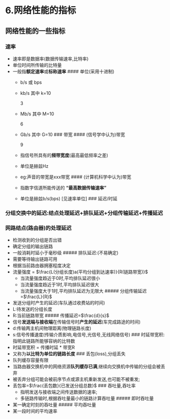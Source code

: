 # 6.网络性能的指标

## 网络性能的一些指标

### 速率

- 速率即是数据率(数据传输速率,比特率)
- 单位时间所传输的比特量
- 一般指**额定速率**或**标称速率** #### 单位(采用十进制)
    - b/s 或 bps
    - kb/s 其中 k=10
        
        3
        
    - Mb/s 其中 M=10
        
        6
        
    - Gb/s 其中 G=10 ### 带宽 #### (信号学中认为)带宽
        
        9
        
    - 指信号所具有的**频带宽度**(最高最低频率之差)
    - 单位是赫兹Hz
    - eg:声音的带宽是xxx带宽 #### (计算机科学中认为)带宽
    - 指数字信道所能传送的 **“最高数据传输速率”**
    - 单位是赫兹b/s(bps) [见速率单位] ### 延迟/时延

### 分组交换中的延迟:结点处理延迟+排队延迟+分组传输延迟+传播延迟

### 网路结点(路由器)的处理延迟

- 检测收到的分组是否出错
- 确定分组的输出链路
- 一般消耗时延小于毫秒级 ##### 排队延迟:(不易确定)
- 需要等待输出链路可用
- 根据当前路由器拥塞程度决定
- 流量强度 = $\frac{L(分组长度)a(平均分组到达速率)}{R(链路带宽)}$
    - 当流量强度趋近于0时,平均排队延迟很小
    - 当流量强度趋近于1时,平均排队延迟很大
    - 当流量强度大于1时,平均排队延迟为无限大 ##### 分组传输延迟=$\frac{L}{R}$
- 发送分组时产生的延迟(车队通过收费站的时间)
- L:待发送的分组长度
- R:当前链路带宽 ##### 传播延迟=$\frac{d}{s}$
- 信号**发送端与接收端**在传输信号时**产生的延迟**(车完成路途的时间)
- d:传输两主机间物理距离(物理链路长度)
- s:信号传播速度(传输介质影响,电信号,光信号,无线网络信号) ### 时延带宽积:指明此链路所能够容纳的比特数
- 时延带宽积 = 传播时延 * 带宽R
- 又称为**以比特为单位的链路长度** ### 丢包(loss),分组丢失
- 队列缓存容量有限
- 当路由器交换机中的网络资源**队列缓存已满**,继续向交换机中传输的分组会被丢弃
- 被丢弃分组可能会被前序节点或源主机重新发送,也可能不被重发;
- 丢包率=$\frac{丢包数}{已发送分组总数}$ ### 吞吐量,吞吐率
    - 指明发送与接收端之间传送数据的速率;
    - 多链路传输时,根据吞吐量最小的链路计算吞吐量 ##### 即时吞吐量
- 某一确定时刻的吞吐量 ##### 平均吞吐量
- 某一段时间的平均速率